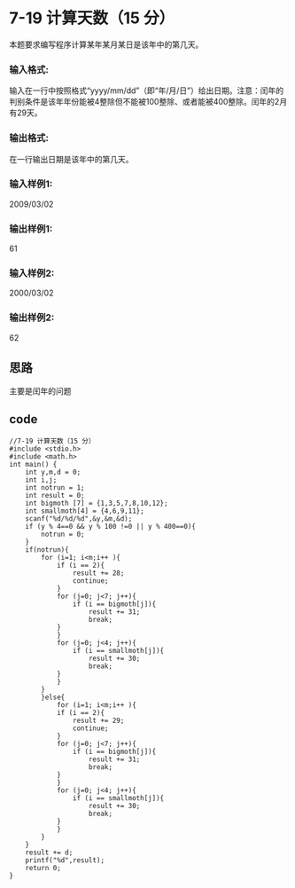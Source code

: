 # 7-19 计算天数（15 分）
本题要求编写程序计算某年某月某日是该年中的第几天。
### 输入格式:
输入在一行中按照格式“yyyy/mm/dd”（即“年/月/日”）给出日期。注意：闰年的判别条件是该年年份能被4整除但不能被100整除、或者能被400整除。闰年的2月有29天。
### 输出格式:
在一行输出日期是该年中的第几天。

### 输入样例1:
2009/03/02
### 输出样例1:
61
### 输入样例2:
2000/03/02
### 输出样例2:
62
## 思路
主要是闰年的问题
## code
```
//7-19 计算天数（15 分）
#include <stdio.h>
#include <math.h>
int main() {
	int y,m,d = 0;
	int i,j;
	int notrun = 1;
	int result = 0;
	int bigmoth [7] = {1,3,5,7,8,10,12};
	int smallmoth[4] = {4,6,9,11};
	scanf("%d/%d/%d",&y,&m,&d);
	if (y % 4==0 && y % 100 !=0 || y % 400==0){
		notrun = 0;
	}
	if(notrun){
		for (i=1; i<m;i++ ){
			if (i == 2){
				result += 28;
				continue;
			}
			for (j=0; j<7; j++){
				if (i == bigmoth[j]){
					result += 31;
					break;
			}
			}
			for (j=0; j<4; j++){
				if (i == smallmoth[j]){
					result += 30;
					break;
			}
			}
		}
		}else{
			for (i=1; i<m;i++ ){
			if (i == 2){
				result += 29;
				continue;
			}
			for (j=0; j<7; j++){
				if (i == bigmoth[j]){
					result += 31;
					break;
			}
			}
			for (j=0; j<4; j++){
				if (i == smallmoth[j]){
					result += 30;
					break;
			}
			}
		}
	}
	result += d;
	printf("%d",result);
	return 0;
}
```
